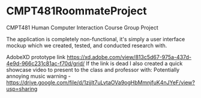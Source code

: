 # CMPT481RoommateProject

CMPT481 Human Computer Interaction Course Group Project

The application is completely non-functional, it's simply a user interface mockup which we created, tested, and conducted research with.

AdobeXD prototype link https://xd.adobe.com/view/813c5d67-975a-437d-4e9d-966c231c81ac-f70d/grid/
If the link is dead I also created a quick showcase video to present to the class and professor with: 
Potentially annoying music warning - https://drive.google.com/file/d/1zjjlt7uLvtaOVa9ogHbMmnjfuK4nJYeF/view?usp=sharing

